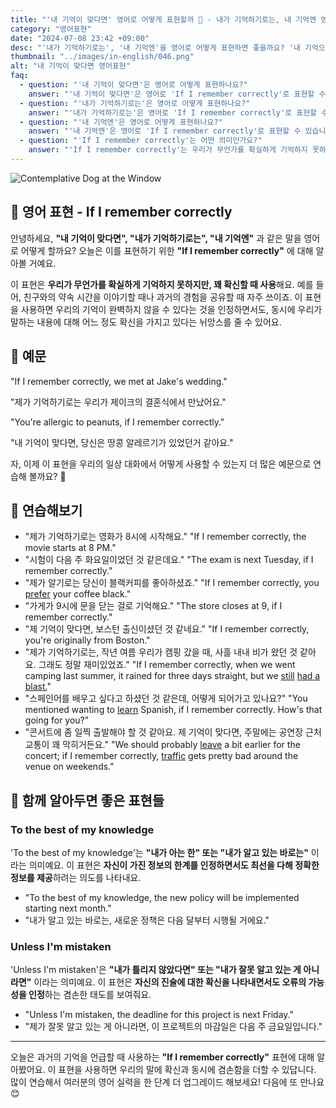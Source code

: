 ```yaml
---
title: "'내 기억이 맞다면' 영어로 어떻게 표현할까 🤔 - 내가 기억하기로는, 내 기억엔 영어로"
category: "영어표현"
date: "2024-07-08 23:42 +09:00"
desc: "'내가 기억하기로는', '내 기억엔'을 영어로 어떻게 표현하면 좋을까요? '내 기억으로는 그 회의가 오후 3시에 시작해요.', '제가 기억하기로는 그녀는 그 일을 아주 잘 해냈어요.' 등을 영어로 표현하는 법을 배워봅시다."
thumbnail: "../images/in-english/046.png"
alt: "내 기억이 맞다면 영어표현"
faq:
  - question: "'내 기억이 맞다면'은 영어로 어떻게 표현하나요?"
    answer: "'내 기억이 맞다면'은 영어로 'If I remember correctly'로 표현할 수 있습니다. 예를 들어, '내 기억이 맞다면, 당신은 땅콩 알레르기가 있었던 것 같아요'는 'You're allergic to peanuts, if I remember correctly'라고 말할 수 있습니다."
  - question: "'내가 기억하기로는'은 영어로 어떻게 표현하나요?"
    answer: "'내가 기억하기로는'은 영어로 'If I remember correctly'로 표현할 수 있습니다. 예를 들어, '내가 기억하기로는 우리가 제이크의 결혼식에서 만났어요'는 'If I remember correctly, we met at Jake's wedding'이라고 말할 수 있습니다."
  - question: "'내 기억엔'은 영어로 어떻게 표현하나요?"
    answer: "'내 기억엔'은 영어로 'If I remember correctly'로 표현할 수 있습니다. 예를 들어, '내 기억엔 그 회의가 3시에 시작해요'는 'If I remember correctly, the meeting starts at 3 PM'이라고 말할 수 있습니다."
  - question: "'If I remember correctly'는 어떤 의미인가요?"
    answer: "'If I remember correctly'는 우리가 무언가를 확실하게 기억하지 못하지만, 꽤 확신할 때 사용하는 표현입니다. 이는 우리의 기억이 완벽하지 않을 수 있음을 인정하면서도 어느 정도 확신을 가지고 있다는 뉘앙스를 줍니다. 예를 들어, 'If I remember correctly, the restaurant is on 5th Avenue'는 '내 기억이 맞다면, 그 레스토랑은 5번가에 있어요'라는 뜻입니다."
---
```


![Contemplative Dog at the Window](../images/in-english/046-1.avif)

## 🌟 영어 표현 - If I remember correctly

안녕하세요, **"내 기억이 맞다면", "내가 기억하기로는", "내 기억엔"** 과 같은 말을 영어로 어떻게 할까요? 오늘은 이를 표현하기 위한 **"If I remember correctly"** 에 대해 알아볼 거예요.

이 표현은 **우리가 무언가를 확실하게 기억하지 못하지만, 꽤 확신할 때 사용**해요. 예를 들어, 친구와의 약속 시간을 이야기할 때나 과거의 경험을 공유할 때 자주 쓰이죠. 이 표현을 사용하면 우리의 기억이 완벽하지 않을 수 있다는 것을 인정하면서도, 동시에 우리가 말하는 내용에 대해 어느 정도 확신을 가지고 있다는 뉘앙스를 줄 수 있어요.

## 📖 예문

"If I remember correctly, we met at Jake's wedding."

"제가 기억하기로는 우리가 제이크의 결혼식에서 만났어요."

"You're allergic to peanuts, if I remember correctly."

"내 기억이 맞다면, 당신은 땅콩 알레르기가 있었던거 같아요."

자, 이제 이 표현을 우리의 일상 대화에서 어떻게 사용할 수 있는지 더 많은 예문으로 연습해 볼까요? 🌟

## 💬 연습해보기

<ul data-interactive-list>
  <li data-interactive-item>
    <span data-toggler>"제가 기억하기로는 영화가 8시에 시작해요."</span>
    <span data-answer>"If I remember correctly, the movie starts at 8 PM."</span>
  </li>
  <li data-interactive-item>
    <span data-toggler>"시험이 다음 주 화요일이었던 것 같은데요."</span>
    <span data-answer>"The exam is next Tuesday, if I remember correctly."</span>
  </li>
  <li data-interactive-item>
    <span data-toggler>"제가 알기로는 당신이 블랙커피를 좋아하셨죠."</span>
    <span data-answer>"If I remember correctly, you <a href="/blog/in-english/191.prefer/">prefer</a> your coffee black."</span>
  </li>
  <li data-interactive-item>
    <span data-toggler>"가게가 9시에 문을 닫는 걸로 기억해요."</span>
    <span data-answer>"The store closes at 9, if I remember correctly."</span>
  </li>
  <li data-interactive-item>
    <span data-toggler>"제 기억이 맞다면, 보스턴 출신이셨던 것 같네요."</span>
    <span data-answer>"If I remember correctly, you're originally from Boston."</span>
  </li>
  <li data-interactive-item>
    <span data-toggler>"제가 기억하기로는, 작년 여름 우리가 캠핑 갔을 때, 사흘 내내 비가 왔던 것 같아요. 그래도 정말 재미있었죠."</span>
    <span data-answer>"If I remember correctly, when we went camping last summer, it rained for three days straight, but we <a href="/blog/in-english/254.still/">still</a> <a href="/blog/vocab-1/002.have-a-blast/">had a blast.</a>"</span>
  </li>
  <li data-interactive-item>
    <span data-toggler>"스페인어를 배우고 싶다고 하셨던 것 같은데, 어떻게 되어가고 있나요?"</span>
    <span data-answer>"You mentioned wanting to <a href="/blog/in-english/245.learn/">learn</a> Spanish, if I remember correctly. How's that going for you?"</span>
  </li>
  <li data-interactive-item>
    <span data-toggler>"콘서트에 좀 일찍 출발해야 할 것 같아요. 제 기억이 맞다면, 주말에는 공연장 근처 교통이 꽤 막히거든요."</span>
    <span data-answer>"We should probably <a href="/blog/in-english/402.leave/">leave</a> a bit earlier for the concert; if I remember correctly, <a href="/blog/in-english/384.traffic/">traffic</a> gets pretty bad around the venue on weekends."</span>
  </li>
</ul>

## 🤝 함께 알아두면 좋은 표현들

### To the best of my knowledge

'To the best of my knowledge'는 **"내가 아는 한" 또는 "내가 알고 있는 바로는"** 이라는 의미예요. 이 표현은 **자신이 가진 정보의 한계를 인정하면서도 최선을 다해 정확한 정보를 제공**하려는 의도를 나타내요.

- "To the best of my knowledge, the new policy will be implemented starting next month."
- "내가 알고 있는 바로는, 새로운 정책은 다음 달부터 시행될 거에요."

### Unless I'm mistaken

'Unless I'm mistaken'은 **"내가 틀리지 않았다면" 또는 "내가 잘못 알고 있는 게 아니라면"** 이라는 의미예요. 이 표현은 **자신의 진술에 대한 확신을 나타내면서도 오류의 가능성을 인정**하는 겸손한 태도를 보여줘요.

- "Unless I'm mistaken, the deadline for this project is next Friday."
- "제가 잘못 알고 있는 게 아니라면, 이 프로젝트의 마감일은 다음 주 금요일입니다."

---

오늘은 과거의 기억을 언급할 때 사용하는 **"If I remember correctly"** 표현에 대해 알아봤어요. 이 표현을 사용하면 우리의 말에 확신과 동시에 겸손함을 더할 수 있답니다. 많이 연습해서 여러분의 영어 실력을 한 단계 더 업그레이드 해보세요! 다음에 또 만나요 😊
